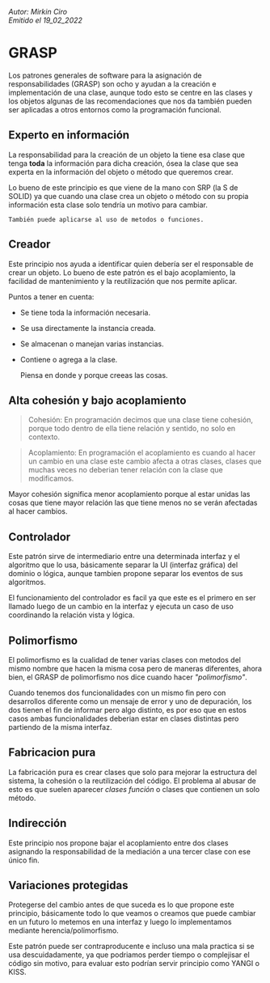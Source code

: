*Autor: Mirkin Ciro* <br>
*Emitido el 19_02_2022*


# GRASP	

Los patrones generales de software para la asignación de responsabilidades (GRASP) son ocho y ayudan a la creación e implementación de una clase, aunque todo esto se centre en las clases y los objetos algunas de las recomendaciones que nos da también pueden ser aplicadas a otros entornos como la programación funcional.

## Experto en información

La responsabilidad para la creación de un objeto la tiene esa clase que tenga **toda** la información para dicha creación, ósea la clase que sea experta en la información del objeto o método que queremos crear.

Lo bueno de este principio es que viene de la mano con SRP (la S de SOLID) ya que cuando una clase crea un objeto o método con su propia información esta clase solo tendría un motivo para cambiar.

	También puede aplicarse al uso de metodos o funciones.

## Creador 

Este principio nos ayuda a identificar quien debería ser el responsable de crear un objeto. Lo bueno de este patrón es el bajo acoplamiento, la facilidad de mantenimiento y la reutilización que nos permite aplicar.

Puntos a tener en cuenta:

* Se tiene toda la información necesaria.
* Se usa directamente la instancia creada.
* Se almacenan o manejan varias instancias.
* Contiene o agrega a la clase.

	Piensa en donde y porque creeas las cosas.

## Alta cohesión y bajo acoplamiento

> Cohesión: En programación decimos que una clase tiene cohesión, porque todo dentro de ella tiene relación y sentido, no solo en contexto.

> Acoplamiento: En programación el acoplamiento es cuando al hacer un cambio en una clase este cambio afecta a otras clases, clases que muchas veces no deberian tener relación con la clase que modificamos.

Mayor cohesión significa menor acoplamiento porque al estar unidas las cosas que tiene mayor relación las que tiene menos no se verán afectadas al hacer cambios.

## Controlador

Este patrón sirve de intermediario entre una determinada interfaz y el algoritmo que lo usa, básicamente separar la UI (interfaz gráfica) del dominio o lógica, aunque tambien propone separar los eventos de sus algoritmos.

El funcionamiento del controlador es facil ya que este es el primero en ser llamado luego de un cambio en la interfaz y ejecuta un caso de uso coordinando la relación vista y lógica.

## Polimorfismo

El polimorfismo es la cualidad de tener varias clases con metodos del mismo nombre que hacen la misma cosa pero de maneras diferentes, ahora bien, el GRASP de polimorfismo nos dice cuando hacer *"polimorfismo"*.

Cuando tenemos dos funcionalidades con un mismo fin pero con desarrollos diferente como un mensaje de error y uno de depuración, los dos tienen el fin de informar pero algo distinto, es por eso que en estos casos ambas funcionalidades deberian estar en clases distintas pero partiendo de la misma interfaz.

## Fabricacion pura

La fabricación pura es crear clases que solo para mejorar la estructura del sistema, la cohesión o la reutilización del código. El problema al abusar de esto es que suelen aparecer *clases función* o clases que contienen un solo método.

## Indirección

Este principio nos propone bajar el acoplamiento entre dos clases asignando la responsabilidad de la mediación a una tercer clase con ese único fin.

## Variaciones protegidas

Protegerse del cambio antes de que suceda es lo que propone este principio, básicamente todo lo que veamos o creamos que puede cambiar en un futuro lo metemos en una interfaz y luego lo implementamos mediante herencia/polimorfismo.

Este patrón puede ser contraproducente e incluso una mala practica si se usa descuidadamente, ya que podriamos perder tiempo o complejisar el código sin motivo, para evaluar esto podrían servir principio como YANGI o KISS.

